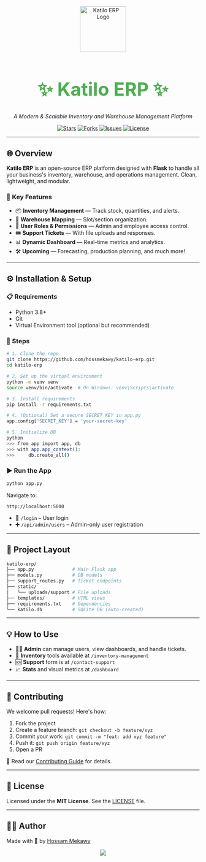 <p align="center">
  <img src="https://via.placeholder.com/150" alt="Katilo ERP Logo" width="120" />
</p>

<h1 align="center" style="font-size: 3rem; color: #4CAF50;">✨ Katilo ERP ✨</h1>

<p align="center">
  <em>A Modern & Scalable Inventory and Warehouse Management Platform</em>
</p>

<p align="center">
  <a href="https://github.com/hossmekawy/katilo-erp/stargazers"><img src="https://img.shields.io/github/stars/hossmekawy/katilo-erp.svg?style=for-the-badge" alt="Stars"></a>
  <a href="https://github.com/hossmekawy/katilo-erp/network/members"><img src="https://img.shields.io/github/forks/hossmekawy/katilo-erp.svg?style=for-the-badge" alt="Forks"></a>
  <a href="https://github.com/hossmekawy/katilo-erp/issues"><img src="https://img.shields.io/github/issues/hossmekawy/katilo-erp.svg?style=for-the-badge" alt="Issues"></a>
  <a href="https://github.com/hossmekawy/katilo-erp/blob/main/LICENSE"><img src="https://img.shields.io/github/license/hossmekawy/katilo-erp.svg?style=for-the-badge" alt="License"></a>
</p>

---

## 🌐 Overview

**Katilo ERP** is an open-source ERP platform designed with **Flask** to handle all your business's inventory, warehouse, and operations management. Clean, lightweight, and modular.

### 🎯 Key Features

- 📦 **Inventory Management** — Track stock, quantities, and alerts.
- 🏢 **Warehouse Mapping** — Slot/section organization.
- 👤 **User Roles & Permissions** — Admin and employee access control.
- 🎟️ **Support Tickets** — With file uploads and responses.
- 📊 **Dynamic Dashboard** — Real-time metrics and analytics.
- 🛠️ **Upcoming** — Forecasting, production planning, and much more!

---

## ⚙️ Installation & Setup

### 📋 Requirements
- Python 3.8+
- Git
- Virtual Environment tool (optional but recommended)

### 🚧 Steps

```bash
# 1. Clone the repo
git clone https://github.com/hossmekawy/katilo-erp.git
cd katilo-erp

# 2. Set up the virtual environment
python -m venv venv
source venv/bin/activate  # On Windows: venv\Scripts\activate

# 3. Install requirements
pip install -r requirements.txt

# 4. (Optional) Set a secure SECRET_KEY in app.py
app.config['SECRET_KEY'] = 'your-secret-key'

# 5. Initialize DB
python
>>> from app import app, db
>>> with app.app_context():
>>>     db.create_all()
```

### ▶️ Run the App
```bash
python app.py
```

Navigate to:
```
http://localhost:5000
```

- 🔐 `/login` – User login
- ➕ `/api/admin/users` – Admin-only user registration

---

## 📁 Project Layout

```bash
katilo-erp/
├── app.py              # Main Flask app
├── models.py           # DB models
├── support_routes.py   # Ticket endpoints
├── static/
│   └── uploads/support # File uploads
├── templates/          # HTML views
├── requirements.txt    # Dependencies
└── katilo.db           # SQLite DB (auto-created)
```

---

## 💡 How to Use

- 🧑‍💼 **Admin** can manage users, view dashboards, and handle tickets.
- 🧾 **Inventory** tools available at `/inventory-management`
- 🆘 **Support** form is at `/contact-support`
- 📈 **Stats** and visual metrics at `/dashboard`

---

## 🤝 Contributing

We welcome pull requests! Here's how:

1. Fork the project
2. Create a feature branch: `git checkout -b feature/xyz`
3. Commit your work: `git commit -m "feat: add xyz feature"`
4. Push it: `git push origin feature/xyz`
5. Open a PR

📘 Read our [Contributing Guide](CONTRIBUTING.md) for details.

---

## 📄 License

Licensed under the **MIT License**. See the [LICENSE](LICENSE) file.

---

## 👨‍💻 Author

Made with 💚 by [Hossam Mekawy](https://github.com/hossmekawy)

<p align="center">
  <img src="https://img.shields.io/badge/Thanks%20for%20visiting-Katilo%20ERP-brightgreen?style=for-the-badge"/>
</p>
